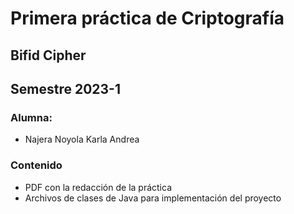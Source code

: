 # Primera práctica de Criptografía
## Bifid Cipher
## Semestre 2023-1

### Alumna:
- Najera Noyola Karla Andrea

### Contenido
- PDF con la redacción de la práctica
- Archivos de clases de Java para implementación del proyecto
